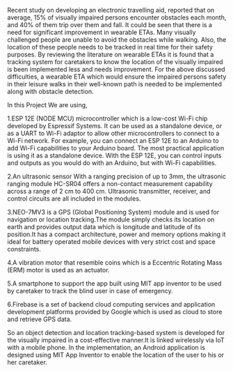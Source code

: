 Recent study on developing an electronic travelling aid, reported that on average, 15% of visually impaired persons encounter obstacles each month, and 40% of them trip over them and fall. It could be seen that there is a need for significant improvement in wearable ETAs. Many visually challenged people are unable to avoid the obstacles while walking. Also, the location of these people needs to be tracked in real time for their safety purposes. By reviewing the literature on wearable ETAs it is found that a tracking system for caretakers to know the location of the visually impaired is been implemented less and needs improvement. For the above discussed difficulties, a wearable ETA which would ensure the impaired persons safety in their leisure walks in their well-known path is needed to be implemented along with obstacle detection.

In this Project We are using, 

1.ESP 12E (NODE MCU) microcontroller which is a low-cost Wi-Fi chip developed by Espressif Systems. It can be used as a standalone device, or as a UART to Wi-Fi adaptor to allow other microcontrollers to connect to a Wi-Fi network. For example, you can connect an ESP 12E to an Arduino to add Wi-Fi capabilities to your Arduino board. The most practical application is using it as a standalone device. With the ESP 12E, you can control inputs and outputs as you would do with an Arduino, but with Wi-Fi capabilities.

2.An ultrasonic sensor With a ranging precision of up to 3mm, the ultrasonic ranging module HC-SR04 offers a non-contact measurement capability across a range of 2 cm to 400 cm. Ultrasonic transmitter, receiver, and control circuits are all included in the modules.

3.NEO-7MV3 is a GPS (Global Positioning System) module and is used for navigation or location tracking.The module simply checks its location on earth and provides output data which is longitude and latitude of its position.It has a compact architecture, power and memory options making it ideal for battery operated mobile devices with very strict cost and space constraints.

4.A vibration motor that resemble coins which is a Eccentric Rotating Mass (ERM) motor is used as an actuator.

5.A smartphone to support the app built using MIT app inventor to be used by caretaker to track the blind user in case of emergency.

6.Firebase is a set of backend cloud computing services and application development platforms provided by Google which is used as cloud to store and retrieve GPS data.

So an object detection and location tracking-based system is developed for the visually impaired in a cost-effective manner.It is linked wirelessly via IoT with a mobile phone. In the implementation, an Android application is designed using MIT App Inventor to enable the location of the user to his or her caretaker. 
